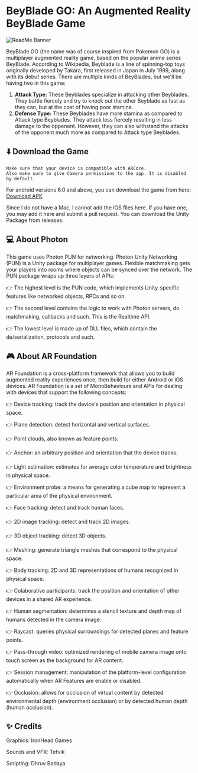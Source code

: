 # BeyBlade GO: An Augmented Reality BeyBlade Game

![ReadMe Banner](https://user-images.githubusercontent.com/97734029/191584268-1b593aff-2492-4099-8b44-00040cd469b1.png)

BeyBlade GO (the name was of course inspired from Pokemon GO) is a multiplayer augmented reality game, based on the popular anime series BeyBlade. According to Wikipedia, Beyblade is a line of spinning-top toys originally developed by Takara, first released in Japan in July 1999, along with its debut series. There are multiple kinds of BeyBlades, but we'll be having two in this game:

1. **Attack Type:** These Beyblades specialize in attacking other Beyblades. They battle fiercely and try to knock out the other Beyblade as fast as they can, but at the cost of having poor stamina. 
2. **Defense Type:** These Beyblades have more stamina as compared to Attack type Beyblades. They attack less fiercely resulting in less damage to the oppenent. However, they can also withstand the attacks of the opponent much more as compared to Attack type Beyblades.

## ⬇️ Download the Game

``` 
Make sure that your device is compatible with ARCore. 
Also make sure to give Camera permissions to the app. It is disabled by default. 
```

For android versions 6.0 and above, you can download the game from here: [Download APK](https://github.com/lightlessdays/AR-BeyBlade/blob/main/Assets/build.apk?raw=true)

Since I do not have a Mac, I cannot add the iOS files here. If you have one, you may add it here and submit a pull request. You can download the Unity Package from releases.

## 💻 About Photon

This game uses Photon PUN for networking. Photon Unity Networking (PUN) is a Unity package for multiplayer games. Flexible matchmaking gets your players into rooms where objects can be synced over the network. The PUN package wraps up three layers of APIs:

👉 The highest level is the PUN code, which implements Unity-specific features like networked objects, RPCs and so on.

👉 The second level contains the logic to work with Photon servers, do matchmaking, callbacks and such. This is the Realtime API.

👉 The lowest level is made up of DLL files, which contain the de/serialization, protocols and such.

## 🎮 About AR Foundation

AR Foundation is a cross-platform framework that allows you to build augmented reality experiences once, then build for either Android or iOS devices. AR Foundation is a set of MonoBehaviours and APIs for dealing with devices that support the following concepts:

👉 Device tracking: track the device's position and orientation in physical space.

👉 Plane detection: detect horizontal and vertical surfaces.

👉 Point clouds, also known as feature points.

👉 Anchor: an arbitrary position and orientation that the device tracks.

👉 Light estimation: estimates for average color temperature and brightness in physical space.

👉 Environment probe: a means for generating a cube map to represent a particular area of the physical environment.

👉 Face tracking: detect and track human faces.

👉 2D image tracking: detect and track 2D images.

👉 3D object tracking: detect 3D objects.

👉 Meshing: generate triangle meshes that correspond to the physical space.

👉 Body tracking: 2D and 3D representations of humans recognized in physical space.

👉 Colaborative participants: track the position and orientation of other devices in a shared AR experience.

👉 Human segmentation: determines a stencil texture and depth map of humans detected in the camera image.

👉 Raycast: queries physical surroundings for detected planes and feature points.

👉 Pass-through video: optimized rendering of mobile camera image onto touch screen as the background for AR content.

👉 Session management: manipulation of the platform-level configuration automatically when AR Features are enable or disabled.

👉 Occlusion: allows for occlusion of virtual content by detected environmental depth (environment occlusion) or by detected human depth (human occlusion).

## ✨ Credits

Graphics: IronHead Games

Sounds and VFX: Tefvik

Scripting: Dhruv Badaya

